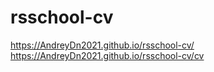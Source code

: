 # rsschool-cv
https://AndreyDn2021.github.io/rsschool-cv/
https://AndreyDn2021.github.io/rsschool-cv/cv
